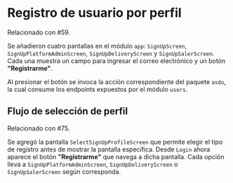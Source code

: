 # Registro de usuario por perfil
Relacionado con #59.

Se añadieron cuatro pantallas en el módulo `app`:
`SignUpScreen`, `SignUpPlatformAdminScreen`, `SignUpDeliveryScreen` y `SignUpSalerScreen`.
Cada una muestra un campo para ingresar el correo electrónico y un botón **"Registrarme"**.

Al presionar el botón se invoca la acción correspondiente del paquete `asdo`,
la cual consume los endpoints expuestos por el módulo `users`.

## Flujo de selección de perfil

Relacionado con #75.

Se agregó la pantalla `SelectSignUpProfileScreen` que permite elegir el tipo de registro antes de mostrar la pantalla específica.
Desde `Login` ahora aparece el botón **"Registrarme"** que navega a dicha pantalla.
Cada opción lleva a `SignUpPlatformAdminScreen`, `SignUpDeliveryScreen` o `SignUpSalerScreen` según corresponda.
